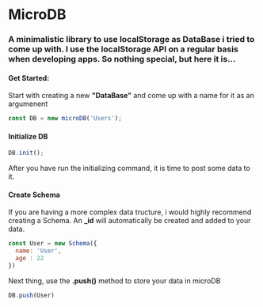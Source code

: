 # MicroDB

### A minimalistic library to use localStorage as DataBase i tried to come up with. I use the localStorage API on a regular basis when developing apps. So nothing special, but here it is...

#### Get Started:

Start with creating a new **"DataBase"** and come up with a name for it as an argumenent

```javascript
const DB = new microDB('Users');
```
#### Initialize DB

```javascript
DB.init();
```
After you have run the initializing command, it is time to post some data to it.

#### Create Schema

If you are having a more complex data tructure, i would highly recommend creating a Schema. An **_id** will automatically be created and added to your data.

```javascript
const User = new Schema({
  name: 'User',
  age : 22
})
```
Next thing, use the **.push()** method to store your data in microDB

```javascript
DB.push(User)
```


